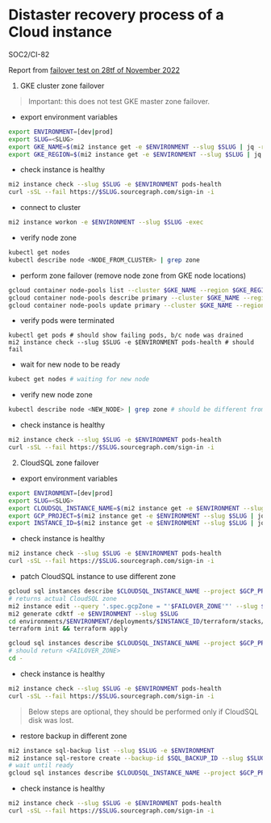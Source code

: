 # Distaster recovery process of a Cloud instance

<span class="badge badge-note">SOC2/CI-82</span>

Report from [failover test on 28tf of November 2022](https://docs.google.com/document/d/1CfI2m2eZ-dtG1XoPpWEuWm87XJ7m2dbQAG2tOHV74pk/edit)

1. GKE cluster zone failover

> Important: this does not test GKE master zone failover.

- export environment variables

```sh
export ENVIRONMENT=[dev|prod]
export SLUG=<SLUG>
export GKE_NAME=$(mi2 instance get -e $ENVIRONMENT --slug $SLUG | jq -r '.status.gkeClusters[0].name')
export GKE_REGION=$(mi2 instance get -e $ENVIRONMENT --slug $SLUG | jq -r '.spec.gcpRegion')
```

- check instance is healthy

```sh
mi2 instance check --slug $SLUG -e $ENVIRONMENT pods-health
curl -sSL --fail https://$SLUG.sourcegraph.com/sign-in -i
```

- connect to cluster

```sh
mi2 instance workon -e $ENVIRONMENT --slug $SLUG -exec
```

- verify node zone

```sh
kubectl get nodes
kubectl describe node <NODE_FROM_CLUSTER> | grep zone
```

- perform zone failover (remove node zone from GKE node locations)

```sh
gcloud container node-pools list --cluster $GKE_NAME --region $GKE_REGION
gcloud container node-pools describe primary --cluster $GKE_NAME --region $GKE_REGION --format json | jq '.locations'
gcloud container node-pools update primary --cluster $GKE_NAME --region $GKE_REGION --node-locations <DIFFERENT_ZONE_THAN_EXISTING_NODE> --async
```

- verify pods were terminated

```
kubectl get pods # should show failing pods, b/c node was drained
mi2 instance check --slug $SLUG -e $ENVIRONMENT pods-health # should fail
```

- wait for new node to be ready

```sh
kubect get nodes # waiting for new node
```

- verify new node zone

```sh
kubectl describe node <NEW_NODE> | grep zone # should be different from previous node
```

- check instance is healthy

```sh
mi2 instance check --slug $SLUG -e $ENVIRONMENT pods-health
curl -sSL --fail https://$SLUG.sourcegraph.com/sign-in -i
```

2. CloudSQL zone failover

- export environment variables

```sh
export ENVIRONMENT=[dev|prod]
export SLUG=<SLUG>
export CLOUDSQL_INSTANCE_NAME=$(mi2 instance get -e $ENVIRONMENT --slug $SLUG | jq -r '.status.cloudSQL[0].name')
export GCP_PROJECT=$(mi2 instance get -e $ENVIRONMENT --slug $SLUG | jq -r '.status.gcpProjectId')
export INSTANCE_ID=$(mi2 instance get -e $ENVIRONMENT --slug $SLUG | jq -r '.metadata.name')
```

- check instance is healthy

```sh
mi2 instance check --slug $SLUG -e $ENVIRONMENT pods-health
curl -sSL --fail https://$SLUG.sourcegraph.com/sign-in -i
```

- patch CloudSQL instance to use different zone

```sh
gcloud sql instances describe $CLOUDSQL_INSTANCE_NAME --project $GCP_PROJECT | grep zone
# returns actual CloudSQL zone
mi2 instance edit --query '.spec.gcpZone = "'$FAILOVER_ZONE'"' --slug $SLUG -e $ENVIRONMENT
mi2 generate cdktf -e $ENVIRONMENT --slug $SLUG
cd environments/$ENVIRONMENT/deployments/$INSTANCE_ID/terraform/stacks/sql
terraform init && terraform apply

gcloud sql instances describe $CLOUDSQL_INSTANCE_NAME --project $GCP_PROJECT | grep zone
# should return <FAILOVER_ZONE>
cd -
```

- check instance is healthy

```sh
mi2 instance check --slug $SLUG -e $ENVIRONMENT pods-health
curl -sSL --fail https://$SLUG.sourcegraph.com/sign-in -i
```

> Below steps are optional, they should be performed only if CloudSQL disk was lost.

- restore backup in different zone

```sh
mi2 instance sql-backup list --slug $SLUG -e $ENVIRONMENT
mi2 instance sql-restore create --backup-id $SQL_BACKUP_ID --slug $SLUG -e $ENVIRONMENT
# wait until ready
gcloud sql instances describe $CLOUDSQL_INSTANCE_NAME --project $GCP_PROJECT
```

- check instance is healthy

```sh
mi2 instance check --slug $SLUG -e $ENVIRONMENT pods-health
curl -sSL --fail https://$SLUG.sourcegraph.com/sign-in -i
```
